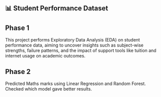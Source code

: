 ## 📊 Student Performance Dataset

## Phase 1

This project performs Exploratory Data Analysis (EDA) on student performance data, aiming to uncover insights such as subject-wise strengths, failure patterns, and the impact of support tools like tuition and internet usage on academic outcomes.

## Phase 2

Predicted Maths marks using Linear Regression and Random Forest.  
Checked which model gave better results.